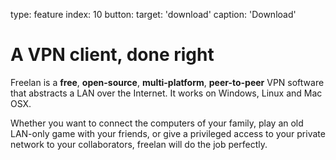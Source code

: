type: feature
index: 10
button:
  target: 'download'
  caption: 'Download'

A VPN client, done right
========================

Freelan is a **free**, **open-source**, **multi-platform**, **peer-to-peer** VPN software that abstracts a LAN over the Internet. It works on Windows, Linux and Mac OSX.

Whether you want to connect the computers of your family, play an old LAN-only game with your friends, or give a privileged access to your private network to your collaborators, freelan will do the job perfectly.